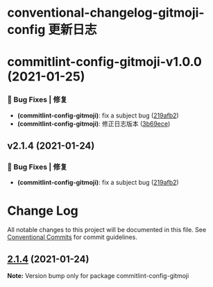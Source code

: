 # conventional-changelog-gitmoji-config 更新日志

# commitlint-config-gitmoji-v1.0.0 (2021-01-25)


### 🐛 Bug Fixes | 修复

* **(commitlint-config-gitmoji)**: fix a subject bug ([219afb2](https://github.com/arvinxx/commit-gitmoji/commit/219afb2))
* **(commitlint-config-gitmoji)**: 修正日志版本 ([3b69ece](https://github.com/arvinxx/commit-gitmoji/commit/3b69ece))

## v2.1.4 (2021-01-24)

### 🐛 Bug Fixes | 修复

- **(commitlint-config-gitmoji)**: fix a subject bug ([219afb2](https://github.com/arvinxx/commit-gitmoji/commit/219afb2))

# Change Log

All notable changes to this project will be documented in this file.
See [Conventional Commits](https://conventionalcommits.org) for commit guidelines.

## [2.1.4](https://github.com/arvinxx/commit-gitmoji/compare/commitlint-config-gitmoji@2.1.3...commitlint-config-gitmoji@2.1.4) (2021-01-24)

**Note:** Version bump only for package commitlint-config-gitmoji
